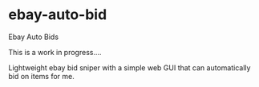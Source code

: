 # ebay-auto-bid
 Ebay Auto Bids


This is a work in progress.... 

Lightweight ebay bid sniper with a simple web GUI that can automatically bid on items for me.